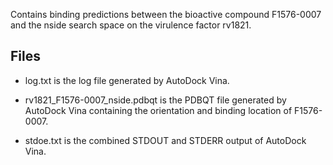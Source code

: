Contains binding predictions between the bioactive compound F1576-0007 and the nside search space on the virulence factor rv1821.

## Files

- log.txt is the log file generated by AutoDock Vina.

- rv1821_F1576-0007_nside.pdbqt is the PDBQT file generated by AutoDock Vina containing the orientation and binding location of F1576-0007.

- stdoe.txt is the combined STDOUT and STDERR output of AutoDock Vina.

